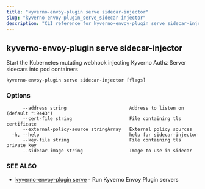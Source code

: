 ```yaml
---
title: "kyverno-envoy-plugin serve sidecar-injector"
slug: "kyverno-envoy-plugin_serve_sidecar-injector"
description: "CLI reference for kyverno-envoy-plugin serve sidecar-injector"
---
```


## kyverno-envoy-plugin serve sidecar-injector

Start the Kubernetes mutating webhook injecting Kyverno Authz Server sidecars into pod containers

```
kyverno-envoy-plugin serve sidecar-injector [flags]
```

### Options

```
      --address string                       Address to listen on (default ":9443")
      --cert-file string                     File containing tls certificate
      --external-policy-source stringArray   External policy sources
  -h, --help                                 help for sidecar-injector
      --key-file string                      File containing tls private key
      --sidecar-image string                 Image to use in sidecar
```

### SEE ALSO

* [kyverno-envoy-plugin serve](kyverno-envoy-plugin_serve.md)	 - Run Kyverno Envoy Plugin servers


